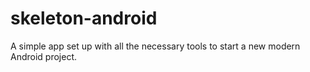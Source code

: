 # skeleton-android
A simple app set up with all the necessary tools to start a new modern Android project.
